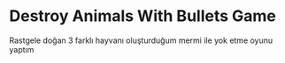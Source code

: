 # Destroy Animals With Bullets Game
 Rastgele doğan 3 farklı hayvanı oluşturduğum mermi ile yok etme oyunu yaptım
